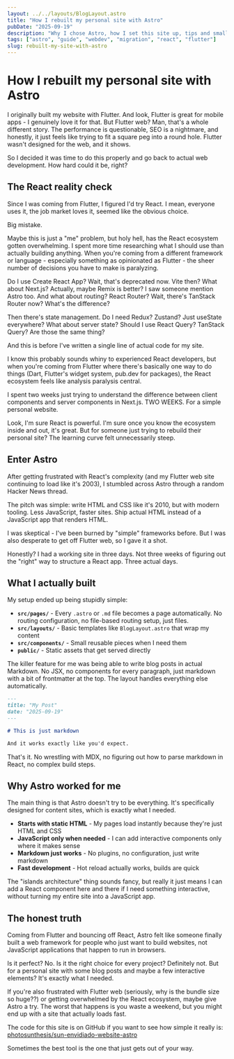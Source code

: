 ```yaml
---
layout: ../../layouts/BlogLayout.astro
title: "How I rebuilt my personal site with Astro"
pubDate: "2025-09-19"
description: "Why I chose Astro, how I set this site up, tips and small examples — written from the perspective of someone coming from Flutter."
tags: ["astro", "guide", "webdev", "migration", "react", "flutter"]
slug: rebuilt-my-site-with-astro
---
```


# How I rebuilt my personal site with Astro

I originally built my website with Flutter. And look, Flutter is great for mobile apps - I genuinely love it for that. But Flutter web? Man, that's a whole different story. The performance is questionable, SEO is a nightmare, and honestly, it just feels like trying to fit a square peg into a round hole. Flutter wasn't designed for the web, and it shows.

So I decided it was time to do this properly and go back to actual web development. How hard could it be, right?

## The React reality check

Since I was coming from Flutter, I figured I'd try React. I mean, everyone uses it, the job market loves it, seemed like the obvious choice.

Big mistake. 

Maybe this is just a "me" problem, but holy hell, has the React ecosystem gotten overwhelming. I spent more time researching what I should use than actually building anything. When you're coming from a different framework or language - especially something as opinionated as Flutter - the sheer number of decisions you have to make is paralyzing.

Do I use Create React App? Wait, that's deprecated now. Vite then? What about Next.js? Actually, maybe Remix is better? I saw someone mention Astro too. And what about routing? React Router? Wait, there's TanStack Router now? What's the difference?

Then there's state management. Do I need Redux? Zustand? Just useState everywhere? What about server state? Should I use React Query? TanStack Query? Are those the same thing?

And this is before I've written a single line of actual code for my site.

I know this probably sounds whiny to experienced React developers, but when you're coming from Flutter where there's basically one way to do things (Dart, Flutter's widget system, pub.dev for packages), the React ecosystem feels like analysis paralysis central.

I spent two weeks just trying to understand the difference between client components and server components in Next.js. TWO WEEKS. For a simple personal website.

Look, I'm sure React is powerful. I'm sure once you know the ecosystem inside and out, it's great. But for someone just trying to rebuild their personal site? The learning curve felt unnecessarily steep.

## Enter Astro

After getting frustrated with React's complexity (and my Flutter web site continuing to load like it's 2003), I stumbled across Astro through a random Hacker News thread.

The pitch was simple: write HTML and CSS like it's 2010, but with modern tooling. Less JavaScript, faster sites. Ship actual HTML instead of a JavaScript app that renders HTML.

I was skeptical - I've been burned by "simple" frameworks before. But I was also desperate to get off Flutter web, so I gave it a shot.

Honestly? I had a working site in three days. Not three weeks of figuring out the "right" way to structure a React app. Three actual days.

## What I actually built

My setup ended up being stupidly simple:

- **`src/pages/`** - Every `.astro` or `.md` file becomes a page automatically. No routing configuration, no file-based routing setup, just files.
- **`src/layouts/`** - Basic templates like `BlogLayout.astro` that wrap my content
- **`src/components/`** - Small reusable pieces when I need them
- **`public/`** - Static assets that get served directly

The killer feature for me was being able to write blog posts in actual Markdown. No JSX, no components for every paragraph, just markdown with a bit of frontmatter at the top. The layout handles everything else automatically.

```markdown
---
title: "My Post"
date: "2025-09-19"
---

# This is just markdown

And it works exactly like you'd expect.
```

That's it. No wrestling with MDX, no figuring out how to parse markdown in React, no complex build steps.

## Why Astro worked for me

The main thing is that Astro doesn't try to be everything. It's specifically designed for content sites, which is exactly what I needed.

- **Starts with static HTML** - My pages load instantly because they're just HTML and CSS
- **JavaScript only when needed** - I can add interactive components only where it makes sense
- **Markdown just works** - No plugins, no configuration, just write markdown
- **Fast development** - Hot reload actually works, builds are quick

The "islands architecture" thing sounds fancy, but really it just means I can add a React component here and there if I need something interactive, without turning my entire site into a JavaScript app.

## The honest truth

Coming from Flutter and bouncing off React, Astro felt like someone finally built a web framework for people who just want to build websites, not JavaScript applications that happen to run in browsers.

Is it perfect? No. Is it the right choice for every project? Definitely not. But for a personal site with some blog posts and maybe a few interactive elements? It's exactly what I needed.

If you're also frustrated with Flutter web (seriously, why is the bundle size so huge??) or getting overwhelmed by the React ecosystem, maybe give Astro a try. The worst that happens is you waste a weekend, but you might end up with a site that actually loads fast.

The code for this site is on GitHub if you want to see how simple it really is: [photosunthesis/sun-envidiado-website-astro](https://github.com/photosunthesis/sun-envidiado-website-astro)

Sometimes the best tool is the one that just gets out of your way.